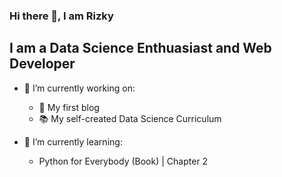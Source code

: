 ### Hi there 👋, I am Rizky

## I am a Data Science Enthuasiast and Web Developer

- 🔭 I’m currently working on:
  - 📝 My first blog
  - 📚 My self-created Data Science Curriculum 

- 🌱 I’m currently learning:
  - Python for Everybody (Book) | Chapter 2

<!--
**rizkyzhang/rizkyzhang** is a ✨ _special_ ✨ repository because its `README.md` (this file) appears on your GitHub profile.

Here are some ideas to get you started:

- 🔭 I’m currently working on ...
- 🌱 I’m currently learning ...
- 👯 I’m looking to collaborate on ...
- 🤔 I’m looking for help with ...
- 💬 Ask me about ...
- 📫 How to reach me: ...
- 😄 Pronouns: ...
- ⚡ Fun fact: ...
-->
